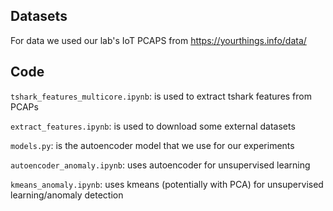 ## Datasets
For data we used our lab's IoT PCAPS from https://yourthings.info/data/


## Code
`tshark_features_multicore.ipynb`: is used to extract tshark features from PCAPs

`extract_features.ipynb`: is used to download some external datasets

`models.py`: is the autoencoder model that we use for our experiments

`autoencoder_anomaly.ipynb`: uses autoencoder for unsupervised learning

`kmeans_anomaly.ipynb`: uses kmeans (potentially with PCA) for unsupervised learning/anomaly detection
